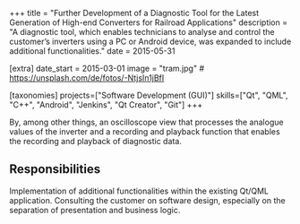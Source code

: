+++
title = "Further Development of a Diagnostic Tool for the Latest Generation of High-end Converters for Railroad Applications"
description = "A diagnostic tool, which enables technicians to analyse and control the customer’s inverters using a PC or Android device, was expanded to include additional functionalities."
date = 2015-05-31

[extra]
date_start = 2015-03-01
image = "tram.jpg" # https://unsplash.com/de/fotos/-NtjsIn1jBfI

[taxonomies]
projects=["Software Development (GUI)"]
skills=["Qt", "QML", "C++", "Android", "Jenkins", "Qt Creator", "Git"]
+++

By, among other things, an oscilloscope view that processes the analogue values
of the inverter and a recording and playback function that enables
the recording and playback of diagnostic data.

## Responsibilities
Implementation of additional functionalities within
the existing Qt/QML application. Consulting the customer on software
design, especially on the separation of presentation and business logic.